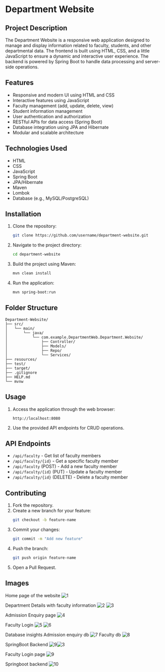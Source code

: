 # Department Website

## Project Description
The Department Website is a responsive web application designed to manage and display information related to faculty, students, and other departmental data. The frontend is built using HTML, CSS, and a little JavaScript to ensure a dynamic and interactive user experience. The backend is powered by Spring Boot to handle data processing and server-side operations.

## Features
- Responsive and modern UI using HTML and CSS
- Interactive features using JavaScript
- Faculty management (add, update, delete, view)
- Student information management
- User authentication and authorization
- RESTful APIs for data access (Spring Boot)
- Database integration using JPA and Hibernate
- Modular and scalable architecture

## Technologies Used
- HTML
- CSS
- JavaScript
- Spring Boot
- JPA/Hibernate
- Maven
- Lombok
- Database (e.g., MySQL/PostgreSQL)

## Installation
1. Clone the repository:
   ```bash
   git clone https://github.com/username/department-website.git
   ```
2. Navigate to the project directory:
   ```bash
   cd department-website
   ```
3. Build the project using Maven:
   ```bash
   mvn clean install
   ```
4. Run the application:
   ```bash
   mvn spring-boot:run
   ```

## Folder Structure
```
Department-Website/
├── src/
│   └── main/
│       └── java/
│           └── com.example.DepartmentWeb.Department.Website/
│               ├── Controller/
│               ├── Models/
│               ├── Repo/
│               └── Services/
├── resources/
├── test/
├── target/
├── .gitignore
├── HELP.md
└── mvnw
```

## Usage
1. Access the application through the web browser:
   ```
   http://localhost:8080
   ```
2. Use the provided API endpoints for CRUD operations.

## API Endpoints
- `/api/faculty` - Get list of faculty members
- `/api/faculty/{id}` - Get a specific faculty member
- `/api/faculty` (POST) - Add a new faculty member
- `/api/faculty/{id}` (PUT) - Update a faculty member
- `/api/faculty/{id}` (DELETE) - Delete a faculty member

## Contributing
1. Fork the repository.
2. Create a new branch for your feature:
   ```bash
   git checkout -b feature-name
   ```
3. Commit your changes:
   ```bash
   git commit -m "Add new feature"
   ```
4. Push the branch:
   ```bash
   git push origin feature-name
   ```
5. Open a Pull Request.

## Images
Home page of the website 
![1](https://github.com/user-attachments/assets/36ea3a92-7399-4ac7-a6b7-e1fcaecccc04)

Department Details with faculty information
![2](https://github.com/user-attachments/assets/e5b55041-5e13-4bd5-9171-efddd4b08850)
![3](https://github.com/user-attachments/assets/025babef-1e71-453b-b223-714c6c216ca4)

Admission Enquiry page
![4](https://github.com/user-attachments/assets/74807828-1bcd-4193-a19a-a180c14ab01b)

Faculty Login 
![5](https://github.com/user-attachments/assets/a4917800-8de9-4a6a-b6e1-49e76fd96723)
![6](https://github.com/user-attachments/assets/c7c99b1c-9243-4597-9716-6fc6319a4135)

Database insights 
Admission enquiry db
![7](https://github.com/user-attachments/assets/b168d9ec-4c24-4a9c-814f-3f230d0ed1f7)
Faculty db
![8](https://github.com/user-attachments/assets/c737911b-840e-4a13-a778-5fa50c56d314)

SpringBoot Backend 
![9](https://github.com/user-attachments/assets/b8c8dd89-69ba-4e58-a629-296d85b9f2aa)![3](https://github.com/user-attachments/assets/ebd72f37-a0af-44cb-bae2-3ed3d9c43b96)

Faculty Login page 
![9](https://github.com/user-attachments/assets/6102dd83-7b55-41ac-9125-5693cc5ee566)

Springboot backend 
![10](https://github.com/user-attachments/assets/986dee16-865b-4b59-b856-34b65fa86984)
